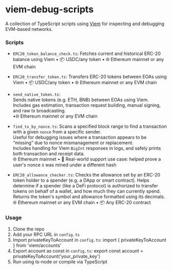 # viem-debug-scripts

A collection of TypeScript scripts using [Viem](https://viem.sh) for inspecting and debugging EVM-based networks.

### Scripts

- `ERC20_token_balance_check.ts`: 
  Fetches current and historical ERC-20 balance using Viem
  • 📦 USDC/any token • 🌐 Ethereum mainnet or any EVM chain

- `ERC20_transfer_token.ts`: 
  Transfers ERC-20 tokens between EOAs using Viem
   • 📦 USDC/any token • 🌐 Ethereum mainnet or any EVM chain

- `send_native_token.ts`:  
  Sends native tokens (e.g. ETH, BNB) between EOAs using Viem.  
  Includes gas estimation, transaction request building, manual signing, and raw tx broadcasting.  
  •🌐 Ethereum mainnet or any EVM chain

- `find_tx_by_nonce.ts`: 
  Scans a specified block range to find a transaction with a given `nonce` from a specific sender.  
  Useful for debugging issues where a transaction appears to be “missing” due to nonce mismanagement or replacement.  
  Includes handling for Viem `BigInt` responses in logs, and safely prints both transaction and receipt data.  
  🌐 Ethereum mainnet • 📍 Real-world support use case: helped prove a user's nonce `X` was mined under a different hash

- `ERC20_allowance_checker.ts`:
  Checks the allowance set by an ERC-20 token holder to a spender (e.g. a DApp or smart contract).
  Helps determine if a spender (like a DeFi protocol) is authorized to transfer tokens on behalf of a wallet, and how much they can currently spend.
  Returns the token's symbol and allowance formatted using its decimals.
  🌐 Ethereum mainnet or any EVM chain • 📦 Any ERC-20 contract 

### Usage

1. Clone the repo
2. Add your RPC URL in `config.ts`
3. Import privateKeyToAccount in `config.ts`: import { privateKeyToAccount } from 'viem/accounts'
4. Export account as const in `config.ts`: export const account = privateKeyToAccount('your_private_key')
5. Run using ts-node or compile via TypeScript

